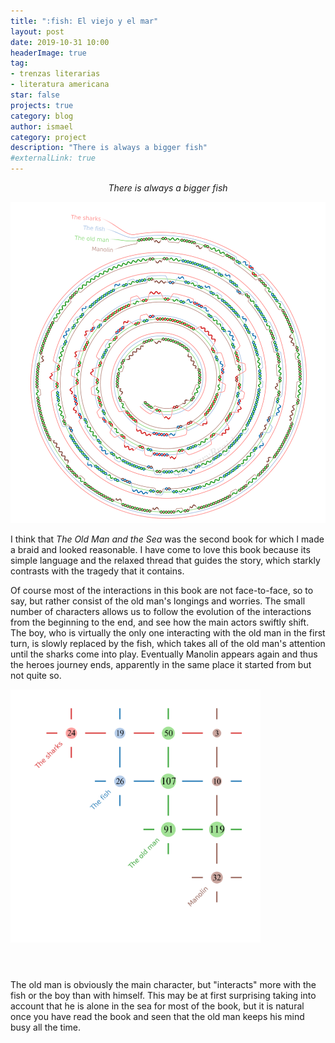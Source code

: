 ```yaml
---
title: ":fish: El viejo y el mar"
layout: post
date: 2019-10-31 10:00
headerImage: true
tag:
- trenzas literarias
- literatura americana
star: false
projects: true
category: blog
author: ismael
category: project
description: "There is always a bigger fish"
#externalLink: true
---
```


<p style="text-align: center;"> <i> There is always a bigger fish</i> </p>

![Old Man braid](../braids/oldman_only_braid.png)

I think that *The Old Man and the Sea* was the second book for which I made a braid and looked reasonable. I have come to love this book because its simple language and the relaxed thread that guides the story, which starkly contrasts with the tragedy that it contains. 

Of course most of the interactions in this book are not face-to-face, so to say, but rather consist of the old man's longings and worries. The small number of characters allows us to follow the evolution of the interactions from the beginning to the end, and see how the main actors swiftly shift. The boy, who is virtually the only one interacting with the old man in the first turn, is slowly replaced by the fish, which takes all of the old man's attention until the sharks come into play. Eventually Manolin appears again and thus the heroes journey ends, apparently in the same place it started from but not quite so. 

<div class="side-by-side">
    <div class="toleft">
        <img class="image" src="../braids/oldman_only_grid.png" alt="Old Man" width="400">
    </div>
    <div class="toright">
        <p style="margin-top:15mm;">
        The old man is obviously the main character, but "interacts" more with the fish or the boy than with himself. This may be at first surprising taking into account that he is alone in the sea for most of the book, but it is natural once you have read the book and seen that the old man keeps his mind busy all the time. </p>
    </div>

</div>


